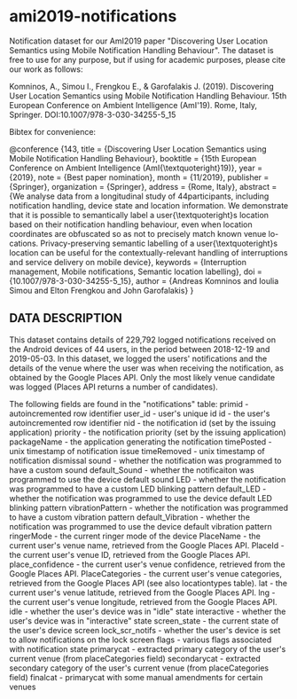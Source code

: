 # ami2019-notifications
Notification dataset for our AmI2019 paper "Discovering User Location Semantics using Mobile Notification Handling Behaviour". The dataset is free to use for any purpose, but if using for academic purposes, please cite our work as follows:

Komninos, A., Simou I., Frengkou E., & Garofalakis J. (2019).  Discovering User Location Semantics using Mobile Notification Handling Behaviour. 15th European Conference on Ambient Intelligence (AmI'19). Rome, Italy, Springer. DOI:10.1007/978-3-030-34255-5_15

Bibtex for convenience:

@conference {143,
	title = {Discovering User Location Semantics using Mobile Notification Handling Behaviour},
	booktitle = {15th European Conference on Ambient Intelligence (AmI{\textquoteright}19)},
	year = {2019},
	note = {Best paper nomination},
	month = {11/2019},
	publisher = {Springer},
	organization = {Springer},
	address = {Rome, Italy},
	abstract = {We analyse data from a longitudinal study of 44participants, including notification handling, device state and location information. We demonstrate that it is possible to semantically label a user{\textquoteright}s location based on their notification handling behaviour, even when location coordinates are obfuscated so as not to precisely match known venue lo- cations. Privacy-preserving semantic labelling of a user{\textquoteright}s location can be useful for the contextually-relevant handling of interruptions and service delivery on mobile device},
	keywords = {Interruption management, Mobile notifications, Semantic location labelling},
	doi = {10.1007/978-3-030-34255-5_15},
	author = {Andreas Komninos and Ioulia Simou and Elton Frengkou and John Garofalakis}
}


DATA DESCRIPTION
----------------

This dataset contains details of 229,792 logged notifications received on the Android devices of 44 users, in the period between 2018-12-19 and 2019-05-03.
In this dataset, we logged the users' notifications and the details of the venue where the user was when receiving the notification, as obtained by the Google Places API. Only the most likely venue candidate was logged (Places API returns a number of candidates).

The following fields are found in the "notifications" table:
primid - autoincremented row identifier
user_id - user's unique id
id - the user's autoincremented row identifier
nid - the notification id (set by the issuing application)
priority - the notification priority (set by the issuing application)
packageName - the application generating the notification
timePosted - unix timestamp of notification issue
timeRemoved - unix timestamp of notification dismissal
sound - whether the notification was programmed to have a custom sound
default_Sound - whether the notificaiton was programmed to use the device default sound
LED - whether the notification was programmed to have a custom LED blinking pattern
default_LED - whether the notification was programmed to use the device default LED blinking pattern
vibrationPattern - whether the notification was programmed to have a custom vibration pattern
default_Vibration - whether the notification was programmed to use the device default vibration pattern
ringerMode - the current ringer mode of the device
PlaceName - the current user's venue name, retrieved from the Google Places API.
PlaceId - the current user's venue ID, retrieved from the Google Places API.
place_confidence - the current user's venue confidence, retrieved from the Google Places API.
PlaceCategories - the current user's venue categories, retrieved from the Google Places API (see also locationtypes table).
lat - the current user's venue latitude, retrieved from the Google Places API.
lng - the current user's venue longitude, retrieved from the Google Places API.
idle - whether the user's device was in "idle" state
interactive - whether the user's device was in "interactive" state
screen_state - the current state of the user's device screen
lock_scr_notifs - whether the user's device is set to allow notifications on the lock screen
flags - various flags associated with notification state
primarycat - extracted primary category of the user's current venue (from placeCategories field)
secondarycat - extracted secondary category of the user's current venue (from placeCategories field)
finalcat - primarycat with some manual amendments for certain venues
